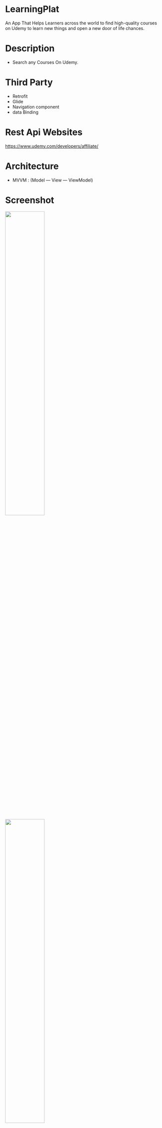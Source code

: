 # LearningPlat
An App That Helps Learners across the world to find high-quality courses on Udemy to learn new things and open a new door of life chances.

# Description 
- Search any Courses On Udemy.

# Third Party 
- Retrofit
- Glide
- Navigation component
- data Binding

# Rest Api Websites
https://www.udemy.com/developers/affiliate/

# Architecture
- MVVM : (Model — View — ViewModel)

# Screenshot 
<img src="https://user-images.githubusercontent.com/56397578/146842388-08e060dd-4f56-4c30-a2c2-b6ff39c914f6.png" width=50% height=50%>
<img src="https://user-images.githubusercontent.com/56397578/146842466-36399730-df29-4ac8-bcbe-7dc236348f86.png" width=50% height=50%>
<img src="https://user-images.githubusercontent.com/56397578/146842527-98bad7df-bde2-402b-9e81-47be64345bba.png" width=50% height=50%>
